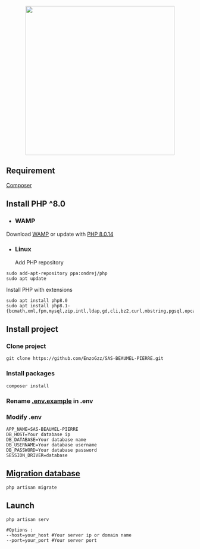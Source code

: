 <p align="center"><a href="https://laravel.com/docs/8.x/"><img src="https://raw.githubusercontent.com/laravel/art/master/logo-lockup/5%20SVG/2%20CMYK/1%20Full%20Color/laravel-logolockup-cmyk-red.svg" width="400"></a></p>

## Requirement
[Composer](https://getcomposer.org/download/)

## Install PHP ^8.0
- ### WAMP
Download [WAMP](https://www.wampserver.com/) or update with [PHP 8.0.14](https://sourceforge.net/projects/wampserver/files/WampServer%203/WampServer%203.0.0/Addons/Php/wampserver3_x64_addon_php8.0.14.exe/download)


 - ### Linux
    Add PHP repository
```shell
sudo add-apt-repository ppa:ondrej/php
sudo apt update
```
Install PHP with extensions
```
sudo apt install php8.0
sudo apt install php8.1-{bcmath,xml,fpm,mysql,zip,intl,ldap,gd,cli,bz2,curl,mbstring,pgsql,opcache,soap,cgi}
```

## Install project
### Clone project
```
git clone https://github.com/EnzoGzz/SAS-BEAUMEL-PIERRE.git
```

### Install packages
```
composer install
```

### Rename [.env.example](.env.example) in .env
### Modify .env
```dotenv
APP_NAME=SAS-BEAUMEL-PIERRE
DB_HOST=Your database ip
DB_DATABASE=Your database name
DB_USERNAME=Your database username
DB_PASSWORD=Your database password
SESSION_DRIVER=database
```

## [Migration database](https://laravel.com/docs/8.x/migrations)
```shell
php artisan migrate
```

## Launch
```shell
php artisan serv

#Options :
--host=your_host #Your server ip or domain name
--port=your_port #Your server port
```


